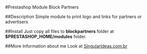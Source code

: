 #Prestashop Module Block Partners

##Description
Simple module to print logo and links for partners or advertisers

##Install
Just copy all files to **blockpartners** folder at **$PRESTASHOP_HOME/modules** folder.

##More Information about me
Look at [SingularIdeas.com.br](http://singularideas.com.br/produtos/prestashop/modulo-bloco-de-parceiros/)
